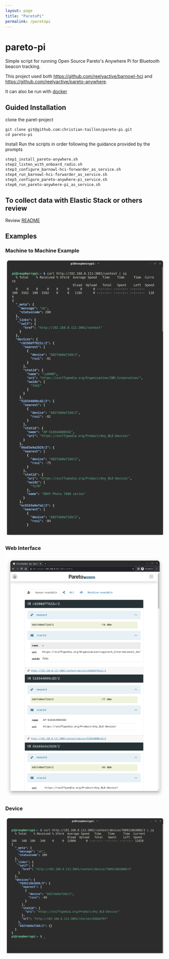```yaml
---
layout: page
title: "ParetoPi"
permalink: /paretopi
---
```


# pareto-pi
Simple script for running Open Source Pareto's Anywhere Pi for Bluetooth beacon tracking.

This project used both https://github.com/reelyactive/barnowl-hci and https://github.com/reelyactive/pareto-anywhere.


It can also be run with [docker](https://github.com/reelyactive/pareto-anywhere)

## Guided Installation
clone the paret-project
```
git clone git@github.com:christian-taillon/pareto-pi.git
cd pareto-pi
```

Install Run the scripts in order following the guidance provided by the prompts

```
step1_install_pareto-anywhere.sh
step2_listen_with_onboard_radio.sh
step3_configure_barnowl-hci-forwarder_as_service.sh
step4_run_barnowl-hci-forwarder_as_service.sh
step5_configure_pareto-anywhere-pi_service.sh
step6_run_pareto-anywhere-pi_as_service.sh
```

## To collect data with Elastic Stack or others review
Review [README](https://github.com/reelyactive/pareto-anywhere)

## Examples
### Machine to Machine Example <br>
![machine](https://github.com/christian-taillon/pareto-pi/blob/main/img/pareto-machine-readable.png?raw=true)
### Web Interface <br>
![gui](https://github.com/christian-taillon/pareto-pi/blob/main/img/pareto-context-example.png?raw=true)
### Device <br>
![gui](https://github.com/christian-taillon/pareto-pi/blob/main/img/device.png?raw=true)
